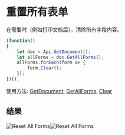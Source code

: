 # 重置所有表单

在需要时（例如打印文档后），清除所有字段内容。

<!-- 此代码片段展示于截图中 -->

<!-- eslint-skip -->

```ts
(function()
{
    let doc = Api.GetDocument();
    let allForms = doc.GetAllForms();
    allForms.forEach(form => {
        form.Clear();
    });
})();
```

使用方法: [GetDocument](../../../../office-api/usage-api/text-document-api/Api/Methods/GetDocument.md), [GetAllForms](../../../../office-api/usage-api/text-document-api/ApiDocument/Methods/GetAllForms.md), [Clear](../../../../office-api/usage-api/text-document-api/ApiFormBase/Methods/Clear.md)

## 结果

<!-- imgpath -->

![Reset All Forms](/assets/images/plugins/reset-all-forms.png#gh-light-mode-only)![Reset All Forms](/assets/images/plugins/reset-all-forms.dark.png#gh-dark-mode-only)
